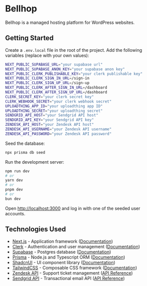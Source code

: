# Bellhop

Bellhop is a managed hosting platform for WordPress websites. 

## Getting Started

Create a `.env.local` file in the root of the project. Add the following variables (replace with your own values): 

```bash
NEXT_PUBLIC_SUPABASE_URL="your supabase url"
NEXT_PUBLIC_SUPABASE_ANON_KEY="your supabase anon key"
NEXT_PUBLIC_CLERK_PUBLISHABLE_KEY="your clerk publishable key"
NEXT_PUBLIC_CLERK_SIGN_IN_URL=/sign-in
NEXT_PUBLIC_CLERK_SIGN_UP_URL=/sign-up
NEXT_PUBLIC_CLERK_AFTER_SIGN_IN_URL=/dashboard
NEXT_PUBLIC_CLERK_AFTER_SIGN_UP_URL=/dashboard
CLERK_SECRET_KEY="your clerk secret key"
CLERK_WEBHOOK_SECRET="your clerk webhook secret"
UPLOADTHING_APP_ID="your uploadthing app ID"
UPLOADTHING_SECRET="your uploadthing secret"
SENDGRID_API_HOST="your Sendgrid API host"
SENDGRID_API_KEY="your Sendgrid API key"
ZENDESK_API_HOST="your Zendesk API host"
ZENDESK_API_USERNAME="your Zendesk API username"
ZENDESK_API_PASSWORD="your Zendesk API password"
```

Seed the database:
```bash
npx prisma db seed
```

Run the development server:

```bash
npm run dev
# or
yarn dev
# or
pnpm dev
# or
bun dev
```

Open [http://localhost:3000](http://localhost:3000) and log in with one of the seeded user accounts.


## Technologies Used
- [Next.js](https://nextjs.org/) - Application framework ([Documentation](https://nextjs.org/docs))
- [Clerk](https://clerk.com/) - Authentication and user management ([Documentation](https://clerk.com/docs))
- [Supabase](https://supabase.com/) - Postgres database ([Documentation](https://supabase.com/docs))
- [Prisma](https://www.prisma.io/) - Node.js and Typescript ORM ([Documentation](https://www.prisma.io/docs))
- [ShadcnUI](https://ui.shadcn.com/) - UI component library ([Documentation](https://ui.shadcn.com/docs))
- [TailwindCSS](https://tailwindcss.com/) - Composable CSS framework ([Documentation](https://tailwindcss.com/docs/installation))
- [Zendesk API](https://www.zendesk.com/) - Support ticket management ([API Reference](https://developer.zendesk.com/api-reference))
- [Sendgrid API](https://sendgrid.com/) - Transactional email API ([API Reference](https://docs.sendgrid.com/api-reference/how-to-use-the-sendgrid-v3-api/authentication))


